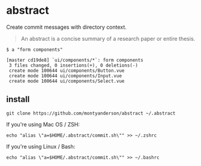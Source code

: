 # abstract

Create commit messages with directory context.

> An abstract is a concise summary of a research paper or entire thesis.

```
$ a "form components"

[master cd19de8] `ui/components/*`: form components
 3 files changed, 0 insertions(+), 0 deletions(-)
 create mode 100644 ui/components/Button.vue
 create mode 100644 ui/components/Input.vue
 create mode 100644 ui/components/Select.vue
```

## install

```
git clone https://github.com/montyanderson/abstract ~/.abstract
```

If you're using Mac OS / ZSH:

```
echo "alias \"a=$HOME/.abstract/commit.sh\"" >> ~/.zshrc
```

If you're using Linux / Bash:

```
echo "alias \"a=$HOME/.abstract/commit.sh\"" >> ~/.bashrc
```
